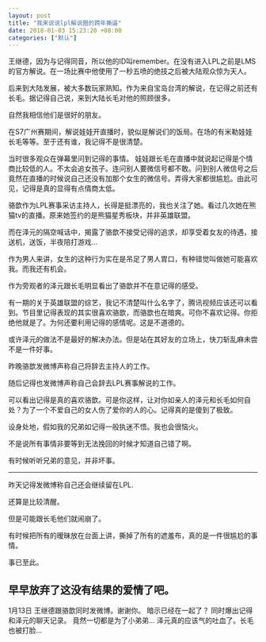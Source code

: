 ```yaml
---
layout: post
title: "我来说说lpl解说圈的跨年撕逼"
date: 2018-01-03 15:23:20 +08:00
categories: ["默认"]
---
```


<p>王继德，因为与记得同音，所以他的ID叫remember。在没有进入LPL之前是LMS的官方解说。在一场比赛中他使用了一秒五喷的绝技之后被大陆观众惊为天人。</p>
<p>后来到大陆发展，被大多数玩家熟知。作为来自宝岛台湾的解说，在记得之前还有长毛。据记得自己说，来到大陆长毛对他的照顾很多。</p>
<p>自然我相信他们是很好的朋友。</p>
<p>在S7广州赛期间，解说娃娃开直播时，貌似是解说们的饭局。在场的有米勒娃娃长毛等等。至于还有谁，我记得不是很清楚。</p>
<p>当时很多观众在弹幕里问到记得的事情。 娃娃跟长毛在直播中就说起记得是个情商比较低的人。不太会追女孩子。连问别人要微信号都不敢。问到别人微信号之后竟然在直播的时候说自己还没有加那个女生的微信号。弄得大家都很尴尬。由此可见，记得是真的显得有点情商太低。</p>
<p>骆歆作为LPL赛事采访主持人，长得是挺漂亮的，我也关注了她。看过几次她在熊猫tv的直播。原来她签约的是熊猫星秀板块，并非英雄联盟。</p>
<p>而在泽元的隔空喊话中，揭露了骆歆不接受记得的追求，却享受着女友的待遇，接送机，送饭，半夜陪打游戏…</p>
<p>作为男人来讲，女生的这种行为实在是吊足了男人胃口，有种错觉叫做她可能喜欢我。而我还有机会。</p>
<p>作为旁观者的泽元跟长毛明显看出了骆歆并不在意记得的感受。</p>
<p>有一期的关于英雄联盟的综艺，我记不清楚叫什么名字了，腾讯视频应该还可以看到。节目里记得表现的其实很喜欢骆歆，而骆歆也在暗爽。可你不喜欢记得。你拒绝他就是了。为何还要利用记得的感情呢。这是不道德的。</p>
<p>或许泽元的做法不是最好的解决办法。但是站在其好友的立场上，快刀斩乱麻未尝不是一件好事。</p>
<p>昨晚骆歆发微博声称自己将辞去主持人的工作。</p>
<p>随后记得也发微博声称自己会辞去LPL赛事解说的工作。</p>
<p>可以看出记得是真的喜欢骆歆。可是你这样，让对你如亲人的泽元和长毛如何自处？为了一个不爱自己的女人伤了爱你的人的心。记得真的是傻到了极致。</p>
<p>设身处地，假如我的兄弟如记得一般执迷不悟。我也会很恼火。</p>
<p>不是说所有事情非要等到无法挽回的时候才知道自己错了啊。</p>
<p>有时候听听兄弟的意见，并非坏事。</p>
<hr />
<p>昨天记得发微博称自己还会继续留在LPL.</p>
<p>还算是比较清醒。</p>
<p>但是可能跟长毛他们就闹崩了。</p>
<p>有时候把所有的暧昧放在台面上讲，撕掉了所有的遮羞布，真的是一件很尴尬的事情。</p>
<p>事已至此。</p>
<h2>早早放弃了这没有结果的爱情了吧。</h2>
<p>1月13日
王继德跟骆歆同时发微博。谢谢你。
暗示已经在一起了？
同时爆出记得和泽元的聊天记录。
竟然一切都是为了小弟弟…
泽元真的应该气的吐血了。长毛也被打脸…</p>